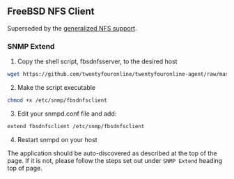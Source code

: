 ## FreeBSD NFS Client

Superseded by the [generalized NFS support](NFS.md).

### SNMP Extend

1. Copy the shell script, fbsdnfsserver, to the desired host

```bash
wget https://github.com/twentyfouronline/twentyfouronline-agent/raw/master/snmp/fbsdnfsclient -O /etc/snmp/fbsdnfsclient
```

2. Make the script executable

```bash
chmod +x /etc/snmp/fbsdnfsclient
```

3. Edit your snmpd.conf file and add:

```bash
extend fbsdnfsclient /etc/snmp/fbsdnfsclient
```

4. Restart snmpd on your host

The application should be auto-discovered as described at the top of
the page. If it is not, please follow the steps set out under `SNMP
Extend` heading top of page.




